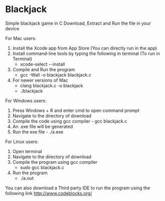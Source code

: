 # Blackjack
Simple blackjack game in C
Download, Extract and Run the file in your device

For Mac users:

  1) Install the Xcode app from App Store (You can directly run in the app)
  2) Install command-line tools by typing the following in terminal (To run in Terminal)
     - xcode-select --install
  3) Compile and Run the program
     - gcc -Wall -o blackjack blackjack.c
  4) For newer versions of Mac
     - clang blackjack.c -o blackjack
     - ./blackjack

For Windows users:
   1) Press Windows + R and enter cmd to open command prompt
   2) Navigate to the directory of download
   3) Compile the code using gcc compiler
     - gcc blackjack.c
   4) An .exe file will be generated 
   5) Run the exe file
     - ./a.exe
      
For Linux users:
   1) Open terminal
   2) Navigate to the directory of download
   3) Compile the program using gcc compiler
      - sudo gcc blackjack.c
   4) Run the program
      - ./a.out
   
You can also download a Third party IDE to run the program using the following link
http://www.codeblocks.org/ 
